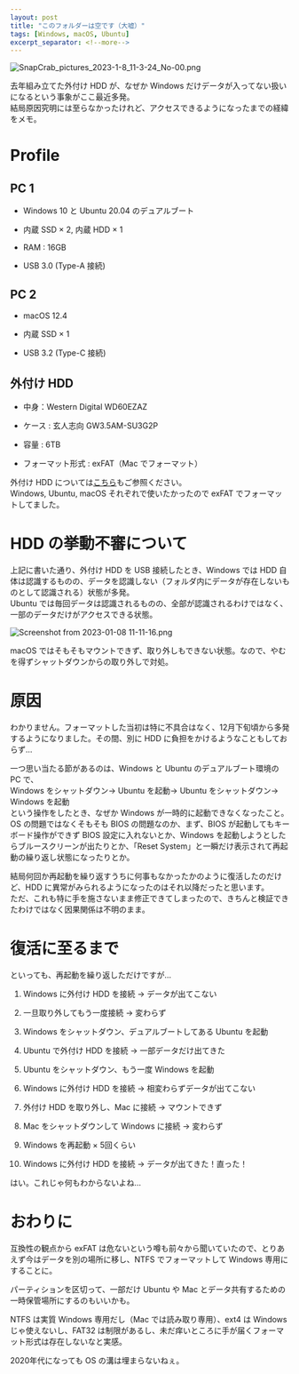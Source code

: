 ```yaml
---
layout: post
title: "このフォルダーは空です（大嘘）"
tags: [Windows, macOS, Ubuntu]
excerpt_separator: <!--more-->
---
```


![SnapCrab_pictures_2023-1-8_11-3-24_No-00.png](..\..\..\assets\img\post\2023-01-08\SnapCrab_pictures_2023-1-8_11-3-24_No-00.png)

  
去年組み立てた外付け HDD が、なぜか Windows だけデータが入ってない扱いになるという事象がここ最近多発。  
結局原因究明には至らなかったけれど、アクセスできるようになったまでの経緯をメモ。

<!--more-->

# Profile

## PC 1

- Windows 10 と Ubuntu 20.04 のデュアルブート

- 内蔵 SSD × 2, 内蔵 HDD × 1

- RAM : 16GB

- USB 3.0 (Type-A 接続)

## PC 2

- macOS 12.4

- 内蔵 SSD × 1

- USB 3.2 (Type-C 接続)

## 外付け HDD

- 中身：Western Digital WD60EZAZ

- ケース : 玄人志向 GW3.5AM-SU3G2P

- 容量 : 6TB

- フォーマット形式 : exFAT（Mac でフォーマット）

外付け HDD については[こちら](https://blog.yotiosoft.com/2022/11/04/%E5%A4%96%E4%BB%98%E3%81%91HDD%E3%82%92%E7%B5%84%E3%81%BF%E7%AB%8B%E3%81%A6%E3%81%9F.html)もご参照ください。  
Windows, Ubuntu, macOS それぞれで使いたかったので exFAT でフォーマットしてました。

# HDD の挙動不審について

上記に書いた通り、外付け HDD を USB 接続したとき、Windows では HDD 自体は認識するものの、データを認識しない（フォルダ内にデータが存在しないものとして認識される）状態が多発。  
Ubuntu では毎回データは認識されるものの、全部が認識されるわけではなく、一部のデータだけがアクセスできる状態。  

![Screenshot from 2023-01-08 11-11-16.png](..\..\..\assets\img\post\2023-01-08\Screenshot%20from%202023-01-08%2011-11-16.png)

macOS ではそもそもマウントできず、取り外しもできない状態。なので、やむを得ずシャットダウンからの取り外しで対処。

# 原因

わかりません。フォーマットした当初は特に不具合はなく、12月下旬頃から多発するようになりました。その間、別に HDD に負担をかけるようなこともしておらず…  
  
一つ思い当たる節があるのは、Windows と Ubuntu のデュアルブート環境の PC で、  
Windows をシャットダウン→ Ubuntu を起動→ Ubuntu をシャットダウン→ Windows を起動  
という操作をしたとき、なぜか Windows が一時的に起動できなくなったこと。  
OS の問題ではなくそもそも BIOS の問題なのか、まず、BIOS が起動してもキーボード操作ができず BIOS 設定に入れないとか、Windows を起動しようとしたらブルースクリーンが出たりとか、「Reset System」と一瞬だけ表示されて再起動の繰り返し状態になったりとか。  
  
結局何回か再起動を繰り返すうちに何事もなかったかのように復活したのだけど、HDD に異常がみられるようになったのはそれ以降だったと思います。  
ただ、これも特に手を施さないまま修正できてしまったので、きちんと検証できたわけではなく因果関係は不明のまま。

# 復活に至るまで

といっても、再起動を繰り返しただけですが…  
  

1. Windows に外付け HDD を接続 → データが出てこない

2. 一旦取り外してもう一度接続 → 変わらず

3. Windows をシャットダウン、デュアルブートしてある Ubuntu を起動

4. Ubuntu で外付け HDD を接続 → 一部データだけ出てきた

5. Ubuntu をシャットダウン、もう一度 Windows を起動

6. Windows に外付け HDD を接続 → 相変わらずデータが出てこない

7. 外付け HDD を取り外し、Mac に接続 → マウントできず

8. Mac をシャットダウンして Windows に接続 → 変わらず

9. Windows を再起動 × 5回くらい

10. Windows に外付け HDD を接続 → データが出てきた！直った！

  
はい。これじゃ何もわからないよね…  


# おわりに

互換性の観点から exFAT は危ないという噂も前々から聞いていたので、とりあえず今はデータを別の場所に移し、NTFS でフォーマットして Windows 専用にすることに。  
  
パーティションを区切って、一部だけ Ubuntu や Mac とデータ共有するための一時保管場所にするのもいいかも。  
  
NTFS は実質 Windows 専用だし（Mac では読み取り専用）、ext4 は Windows じゃ使えないし、FAT32 は制限があるし、未だ痒いところに手が届くフォーマット形式は存在しないなと実感。  
  
2020年代になっても OS の溝は埋まらないねぇ。

